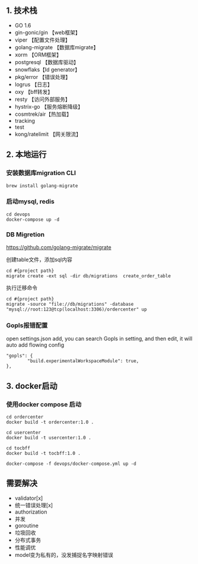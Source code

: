 ## 1. 技术栈

- GO 1.6
- gin-gonic/gin 【web框架】
- viper 【配置文件处理】
- golang-migrate 【数据库migrate】
- xorm 【ORM框架】
- postgresql 【数据库驱动】
- snowflaks【Id generator】
- pkg/error 【错误处理】
- logrus 【日志】
- oxy 【bff转发】
- resty 【访问外部服务】
- hystrix-go 【服务熔断降级】
- cosmtrek/air【热加载】
- tracking
- test
- kong/ratelimit 【网关限流】

## 2. 本地运行

### 安装数据库migration CLI
```
brew install golang-migrate
```

### 启动mysql, redis
```
cd devops
docker-compose up -d
```

### DB Migretion
https://github.com/golang-migrate/migrate

创建table文件，添加sql内容
```
cd #{project path}
migrate create -ext sql -dir db/migrations  create_order_table
```

执行迁移命令
```
cd #{project path}
migrate -source "file://db/migrations" -database "mysql://root:123@tcp(localhost:3306)/ordercenter" up
```

### Gopls报错配置
open settings.json add, you can search Gopls in setting, and then edit, it will auto add flowing config
```
"gopls": {
        "build.experimentalWorkspaceModule": true,
},
```

## 3. docker启动
### 使用docker compose 启动
```
cd ordercenter
docker build -t ordercenter:1.0 .
```

```
cd usercenter
docker build -t usercenter:1.0 .
```

```
cd tocbff
docker build -t tocbff:1.0 .
```

```
docker-compose -f devops/docker-compose.yml up -d
```

## 需要解决
- validator[x]
- 统一错误处理[x]
- authorization
- 并发
- goroutine
- 垃圾回收
- 分布式事务
- 性能调优
- model变为私有的，没发捕捉名字映射错误
